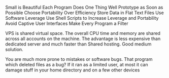 Small is Beautiful
Each Program Does One Thing Well
Prototype as Soon as Possible
Choose Portability Over Efficiency
Store Data in Flat Text Files
Use Software Leverage
Use Shell Scripts to Increase Leverage and Portability
Avoid Captive User Interfaces
Make Every Program a Filter

VPS is shared virtual space. The overall CPU time and memory are shared across all accounts on the machine. The advantage is less expensive than dedicated server and much faster than Shared hosting. Good medium solution. 


You are much more prone to mistakes or software bugs. That program which deleted files as a bug? If it ran as a limited user, at most it can damage stuff in your home directory and on a few other devices

